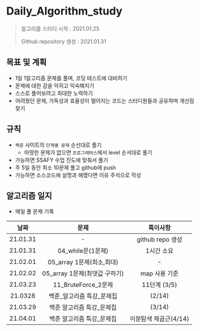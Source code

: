 # Daily_Algorithm_study

> 알고리즘 스터디 시작 : 2021.01.25
>
> Github repository 생성 : 2021.01.31



## 목표 및 계획

- 1일 1알고리즘 문제를 풀며, 코딩 테스트에 대비하기
- 문제에 대한 감을 익히고 익숙해지기
- 스스로 풀어보려고 최대한 노력하기
- 어려웠던 문제, 가독성과 효율성이 떨어지는 코드는 스터디원들과 공유하며 개선점 찾기



## 규칙

- `백준` 사이트의 `단계별 문제` 순선대로 풀기
  - 마땅한 문제가 없으면 `프로그래머스`에서 level 순서대로 풀기
- 가능하면 SSAFY 수업 진도에 맞춰서 풀기
- 주 5일 동안 최소 10문제 풀고 github에 push
- 가능하면 소스코드에 설명과 헤맸다면 이유 주석으로 작성



## 알고리즘 일지

- 매일 풀 문제 기록

|   날짜   |             문제              |       특이사항        |
| :------: | :---------------------------: | :-------------------: |
| 21.01.31 |               -               |   github repo 생성    |
| 21.01.31 |       04_while문(1문제)       |      1시간 소요       |
| 21.02.01 |   05_array 1문제(최소,최대)   |           -           |
| 21.02.02 | 05_array 1문제(최댓값 구하기) |     map 사용 기준     |
| 21.03.23 |      11_BruteForce_2문제      |     11단계 (3/5)      |
| 21.0328  |  백준_알고리즘 특강\_문제집   |        (2/14)         |
| 21.03.29 |   백준 알고리즘 특강_문제집   |        (3/14)         |
| 21.04.01 |   백준 알고리즘 특강_문제집   | 이분탐색 제곱근(4/14) |



